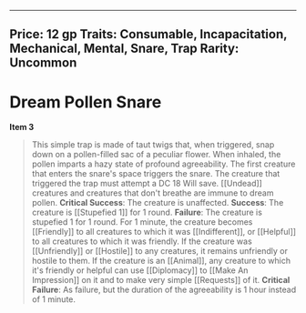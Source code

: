 
---
Price: 12 gp
Traits: Consumable, Incapacitation, Mechanical, Mental, Snare, Trap
Rarity: Uncommon
---

# Dream Pollen Snare

**Item 3**

> This simple trap is made of taut twigs that, when triggered, snap down on a pollen-filled sac of a peculiar flower. When inhaled, the pollen imparts a hazy state of profound agreeability. The first creature that enters the snare's space triggers the snare. The creature that triggered the trap must attempt a DC 18 Will save. [[Undead]] creatures and creatures that don't breathe are immune to dream pollen.
**Critical Success**: The creature is unaffected.
**Success**: The creature is [[Stupefied 1]] for 1 round.
**Failure**: The creature is stupefied 1 for 1 round. For 1 minute, the creature becomes [[Friendly]] to all creatures to which it was [[Indifferent]], or [[Helpful]] to all creatures to which it was friendly. If the creature was [[Unfriendly]] or [[Hostile]] to any creatures, it remains unfriendly or hostile to them. If the creature is an [[Animal]], any creature to which it's friendly or helpful can use [[Diplomacy]] to [[Make An Impression]] on it and to make very simple [[Requests]] of it.
**Critical Failure**: As failure, but the duration of the agreeability is 1 hour instead of 1 minute.
